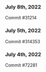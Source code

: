 ### July 8th, 2022

Commit #31214

### July 5th, 2022

Commit #314353


### July 4th, 2022

Commit #72281

